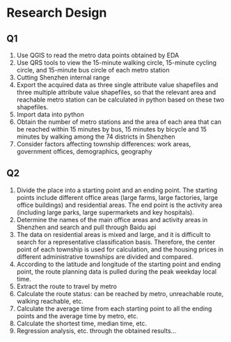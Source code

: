 # Research Design

 

## Q1

1. Use QGIS to read the metro data points obtained by EDA
2. Use QRS tools to view the 15-minute walking circle, 15-minute cycling circle, and 15-minute bus circle of each metro station
3. Cutting Shenzhen internal range
4. Export the acquired data as three single attribute value shapefiles and three multiple attribute value shapefiles, so that the relevant area and reachable metro station can be calculated in python based on these two shapefiles.
5. Import data into python
6. Obtain the number of metro stations and the area of each area that can be reached within 15 minutes by bus, 15 minutes by bicycle and 15 minutes by walking among the 74 districts in Shenzhen
7. Consider factors affecting township differences: work areas, government offices, demographics, geography

 

## Q2

1. Divide the place into a starting point and an ending point. The starting points include different office areas (large farms, large factories, large office buildings) and residential areas. The end point is the activity area (including large parks, large supermarkets and key hospitals).
2. Determine the names of the main office areas and activity areas in Shenzhen and search and pull through Baidu api
3. The data on residential areas is mixed and large, and it is difficult to search for a representative classification basis. Therefore, the center point of each township is used for calculation, and the housing prices in different administrative townships are divided and compared.
4. According to the latitude and longitude of the starting point and ending point, the route planning data is pulled during the peak weekday local time.
5. Extract the route to travel by metro
6. Calculate the route status: can be reached by metro, unreachable route, walking reachable, etc.
7. Calculate the average time from each starting point to all the ending points and the average time by metro, etc.
8. Calculate the shortest time, median time, etc.
9. Regression analysis, etc. through the obtained results...